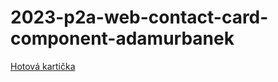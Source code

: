 ﻿# 2023-p2a-web-contact-card-component-adamurbanek
[Hotová kartička](https://pslib-cz.github.io/2023-p2a-web-contact-card-component-adamurbanek/)
